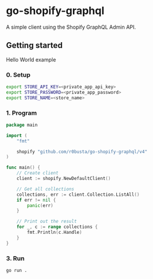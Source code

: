 # go-shopify-graphql

A simple client using the Shopify GraphQL Admin API.

## Getting started

Hello World example

### 0. Setup

```bash
export STORE_API_KEY=<private_app_api_key>
export STORE_PASSWORD=<private_app_password>
export STORE_NAME=<store_name>
```

### 1. Program

```go
package main

import (
    "fmt"

    shopify "github.com/r0busta/go-shopify-graphql/v4"
)

func main() {
    // Create client
    client := shopify.NewDefaultClient()

    // Get all collections
    collections, err := client.Collection.ListAll()
    if err != nil {
        panic(err)
    }

    // Print out the result
    for _, c := range collections {
        fmt.Println(c.Handle)
    }
}
```

### 3. Run

```bash
go run .
```

